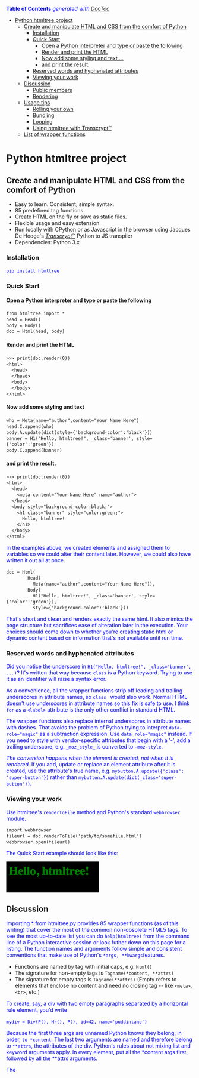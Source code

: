**Table of Contents**  *generated with [DocToc](http://doctoc.herokuapp.com/)*

- [Python htmltree project](#python-htmltree-project)
	- [Create and manipulate HTML and CSS from the comfort of Python](#create-and-manipulate-html-and-css-from-the-comfort-of-python)
		- [Installation](#installation)
		- [Quick Start](#quick-start)
			- [Open a Python interpreter and type or paste the following](#open-a-python-interpreter-and-type-or-paste-the-following)
			- [Render and print the HTML](#render-and-print-the-html)
			- [Now add some styling and text ...](#now-add-some-styling-and-text)
			- [and print the result.](#and-print-the-result)
		- [Reserved words and hyphenated attributes](#reserved-words-and-hyphenated-attributes)
		- [Viewing your work](#viewing-your-work)
	- [Discussion](#discussion)
		- [Public members](#public-members)
		- [Rendering](#rendering)
	- [Usage tips](#usage-tips)
		- [Rolling your own](#rolling-your-own)
		- [Bundling](#bundling)
		- [Looping](#looping)
		- [Using htmltree with Transcrypt™](#using-htmltree-with-transcrypt)
	- [List of wrapper functions](#list-of-wrapper-functions)
# Python htmltree project

## Create and manipulate HTML and CSS from the comfort of Python
  * Easy to learn. Consistent, simple syntax.
  * 85 predefined tag functions.
  * Create HTML on the fly or save as static files.
  * Flexible usage and easy extension. 
  * Run locally with CPython or as Javascript in the browser using Jacques De Hooge's [*Transcrypt™*](https://transcrypt.org/) Python to JS transpiler
  * Dependencies: Python 3.x

### Installation
`pip install htmltree`

### Quick Start

#### Open a Python interpreter and type or paste the following
```
from htmltree import *
head = Head()
body = Body()
doc = Html(head, body)
```
#### Render and print the HTML
```
>>> print(doc.render(0))
<html>
  <head>
  </head>
  <body>
  </body>
</html>
```
#### Now add some styling and text
```
who = Meta(name="author",content="Your Name Here")
head.C.append(who)
body.A.update(dict(style={'background-color':'black'}))
banner = H1("Hello, htmltree!", _class='banner', style={'color':'green'})
body.C.append(banner)
```
#### and print the result.
```
>>> print(doc.render(0))
<html>
  <head>
    <meta content="Your Name Here" name="author">
  </head>
  <body style="background-color:black;">
    <h1 class="banner" style="color:green;">
      Hello, htmltree!
    </h1>
  </body>
</html>
```
In the examples above, we created elements and assigned them to variables so we could alter their content later. However, we could also have written  it out all at once.

```
doc = Html(
        Head(
          Meta(name="author",content="Your Name Here")),
        Body(
          H1("Hello, htmltree!", _class='banner', style={'color':'green'}),
          style={'background-color':'black'}))
```

That's short and clean and renders exactly the same html.  It also mimics the page structure but sacrifices ease of alteration later in the execution. Your choices should come down to whether you're creating static html or dynamic content based on information that's not available until run time.

### Reserved words and hyphenated attributes
Did you notice the underscore in `H1("Hello, htmltree!", _class='banner', ...)`? It's written that way because `class` is a Python keyword. Trying to use it as an identifier will raise a syntax error. 

As a convenience, all the wrapper functions strip off leading and trailing underscores in attribute names, so `class_` would also work. Normal HTML doesn't use underscores in attribute names so this fix is safe to use. I think `for` as a `<label>` attribute is the only other conflict in standard HTML.

The wrapper functions also replace internal underscores in attribute names with dashes. That avoids the problem of Python trying to interpret `data-role="magic"` as a subtraction expression. Use `data_role="magic"` instead. If you need to style with vendor-specific attributes that begin with a '-', add a trailing underscore, e.g. `_moz_style_` is converted to `-moz-style`.

*The conversion happens when the element is created, not when it is rendered.* If you add, update or replace an element attribute after it is created, use the attribute's true name, e.g. `mybutton.A.update({'class': 'super-button'})` rather than `mybutton.A.update(dict(_class='super-button'))`.



### Viewing your work
Use htmltree's `renderToFile` method and Python's standard `webbrowser` module.
```
import webbrowser
fileurl = doc.renderToFile('path/to/somefile.html')
webbrowser.open(fileurl)
```

The Quick Start example should look like this:

![Figure 1.](htmltree/doc/img/quickstart.png)

## Discussion
Importing * from htmltree.py provides 85 wrapper functions (as of this writing) that cover the most of the common non-obsolete HTML5 tags.  To see the most up-to-date list you can do `help(htmltree)` from the command line of a Python interactive session or look futher down on this page for a listing. The function names and arguments follow simple and consistent conventions that make use of Python's `*args, **kwargs`features.

- Functions are named by tag with initial caps, e.g. `Html()`
- The signature for non-empty tags is `Tagname(*content, **attrs)`
- The signature for empty tags is `Tagname(**attrs)` (Empty refers to elements that enclose no content and need no closing tag -- like `<meta>`, `<br>`, etc.)

To create, say, a div with two empty paragraphs separated by a horizontal rule element, you'd write

```mydiv = Div(P(), Hr(), P(), id=42, name='puddintane')```

Because the first three args are unnamed Python knows they belong, in order, `to *content`. The last two arguments are named and therefore belong to `**attrs`, the attributes of the div. Python's rules about not mixing list and keyword arguments apply. In every element, put all the *content args first, followed by all the **attrs arguments. 

The <style> tag is the only exception to the pattern. Its signature is `Style(**content)`.  This is done to reduce (but alas not completely eliminate) the need for quoting the selectors in CSS rulesets.
- If you need to set attributes on a style element, do it in a secondary call as shown in the doctest below.
```
          style = Style(body=dict(margin='4px'), p=dict(color='blue'))
          style.A.update({'type':'text/css'})
          style.render()
          '<style type="text/css">body { margin:4px; } p { color:blue; }</style>' 
```
The design pattern for `htmltree` is "as simple as possible but not simpler." Using built-in Python objects, dicts and lists, means that all the familiar methods of those objects are available when manipulating trees of Elements. Notice, for instance, the use of `update` and `append` in the Quick start examples. 
```
body.A.update(dict(style={'background-color':'black'}))
body.C.append(H1("Hello, htmltree!", _class='myclass', id='myid'))
```
But wait a minute! What are 'body.A' and 'body.C'? Read on ...

### Public members
You can access and modify the attributes and content of an element `el` as `el.A` and `el.C` respectively. The tagname is also available as `el.T` though this is generally not so useful as the other two. 

The attribute member, `el.A` is an ordinary Python dictionary containing whatever keyword arguments were passed when the element was created. You can modify it with `update()` as shown in the Quick Start example or use any of the other dictionary methods on it. You can also replace it entirely with any dict-like object that has an `items()` method that behaves like dict.items()

The content member, `el.C` is normally a Python list. It contains all the stuff that gets rendered between the closing and ending tags of an element. The list may hold an arbitrary mix of strings, ints, float, and objects. In normal usage, the objects are of type `htmltree.Element`. This is the element type returned by all the functions in htmltree.py. You can use all the normal Python list methods (append, insert, etc) to manipulate the list.

(If you insert objects (other than those listed above), they should have a `render(indent=-1)` method that returns valid HTML with the same indentation conventions as the htmltree.Element.render method described in the next section.)

### Rendering
The render method emits HTML. In the examples above, we've called it as doc.render(0) to display the entire document tree in indented form. Calling it with no arguments emits the HTML as a single line with no breaks or spaces. Values > 0 increase the indentations by 2 spaces * the value.
```
>>> print(head.render())
<head><meta name="author" content="Your Name Here"/></head>

>>> print(head.render(0))

<head>
  <meta name="author" content="Your Name Here"/>
</head>

>>> print(head.render(1))

  <head>
    <meta name="author" content="Your Name Here"/>
  </head>
```

The `renderToFile()` method also accepts an `indent` argument.

## Usage tips

### Rolling your own
The simplest possible extension is wrapping a frequently used tag to save a little typing. This is already done for you for all the wrapper functions in htmltree.py. But if you need something that's not defined it only takes two lines of code (not counting the import).
```
from htmltree import KWElement
def Foo(*content, **attrs):
    return KWElement('foo', *content, **wrappers)
```
For an empty tag element, omit the content arg and pass None to KWElement().
```
def Bar(**attrs):
    return KWElement('bar', None, **attrs)
```

### Bundling
Wrapping commonly used fragments in a function is easy and useful, e.g. 
```
def docheadbody():
    head = Head()
    body = Body()
    doc = Html(head, body)
    return doc, head, body
    
>>> doc, head, body = docheadbody()
```

### Looping
Use loops to simplify the creation of many similar elements.
```
for id in ('one', 'two', 'three'):
     content = "Help! I'm trapped in div {}.".format(id)
     body.C.append(Div(content, id=id))
    
>>> print(body.render(0))
<body>
  <div id="one">
    Help! I'm trapped in div one.
  </div>
  <div id="two">
    Help! I'm trapped in div two.
  </div>
  <div id="three">
    Help! I'm trapped in div three.
  </div>
</body>
```
### Using *htmltree* with [*Transcrypt*](https://transcrypt.org/)
This project was designed from the ground up to be compatible with Transcrypt to create a pure Python development environment  for HTML/CSS/JS on both sides of the client/server divide.

If you've installed *htmltree* with `pip`, Transcrypt will find it when transpiling your Python files to JavaScript if you import it as `htmltree`. If you have a need to install and access *htmltree* by other means,  see 
  * http://www.transcrypt.org/docs/html/special_facilities.html for information about Transcrypt's module mechanism and 
  * https://github.com/Michael-F-Ellis/htmltree/issues/3 for a discussion of some specific ways to locate htmltree at compile time.

Also, look at the modules `sanitycheck.py` and `client.py` in the `tests/` directory as a template for developing and testing with htmltree and Transcrypt. For a more elaborate template with a built-in server, AJAX/JSON data updates and automatic rebuild/reload when source files change, see [NearlyPurePythonWebAppDemo](https://github.com/Michael-F-Ellis/NearlyPurePythonWebAppDemo)

All the functions should work the same as under CPython. If not, please submit an issue on GitHub so I can fix it!


## List of wrapper functions
```
Html(*content, **attrs):
Head(*content, **attrs):
Body(*content, **attrs):
Link(**attrs):
Meta(**attrs):
Title(*content, **attrs):
Style(**content):
Address(*content, **attrs):
Article(*content, **attrs):
Aside(*content, **attrs):
Footer(*content, **attrs):
Header(*content, **attrs):
H1(*content, **attrs):
H2(*content, **attrs):
H3(*content, **attrs):
H4(*content, **attrs):
H5(*content, **attrs):
H6(*content, **attrs):
Nav(*content, **attrs):
Section(*content, **attrs):
Blockquote(*content, **attrs):
Dd(*content, **attrs):
Div(*content, **attrs):
Dl(*content, **attrs):
Dt(*content, **attrs):
Figcaption(*content, **attrs):
Figure(*content, **attrs):
Hr(**attrs):
Li(*content, **attrs):
Main(*content, **attrs):
Ol(*content, **attrs):
P(*content, **attrs):
Pre(*content, **attrs):
Ul(*content, **attrs):
A(*content, **attrs):
B(*content, **attrs):
Br(**attrs):
Cite(*content, **attrs):
Code(*content, **attrs):
Em(*content, **attrs):
I(*content, **attrs):
S(*content, **attrs):
Samp(*content, **attrs):
Small(*content, **attrs):
Span(*content, **attrs):
Strong(*content, **attrs):
Sub(*content, **attrs):
Sup(*content, **attrs):
U(*content, **attrs):
Area(**attrs):
Audio(*content, **attrs):
Img(**attrs):
Map(*content, **attrs):
Track(**attrs):
Video(*content, **attrs):
Embed(**attrs):
Object(*content, **attrs):
Param(**attrs):
Source(**attrs):
Canvas(*content, **attrs):
Noscript(*content, **attrs):
Script(*content, **attrs):
Caption(*content, **attrs):
Col(**attrs):
Table(*content, **attrs):
Tbody(*content, **attrs):
Td(*content, **attrs):
Tfoot(*content, **attrs):
Th(*content, **attrs):
Thead(*content, **attrs):
Tr(*content, **attrs):
Button(*content, **attrs):
Datalist(*content, **attrs):
Fieldset(*content, **attrs):
Form(*content, **attrs):
Input(**attrs):
Label(*content, **attrs):
Legend(*content, **attrs):
Meter(*content, **attrs):
Optgroup(*content, **attrs):
Option(*content, **attrs):
Output(*content, **attrs):
Progress(*content, **attrs):
Select(*content, **attrs):
Textarea(*content, **attrs):
```


